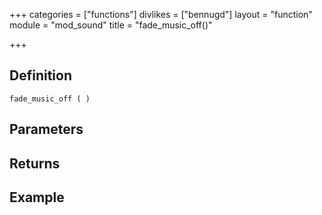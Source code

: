 +++
categories = ["functions"]
divlikes = ["bennugd"]
layout = "function"
module = "mod_sound"
title = "fade_music_off()"

+++

## Definition

    fade_music_off ( )

## Parameters

## Returns

## Example
